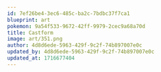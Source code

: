 ```yaml
---
id: 7ef26be4-3ec6-485c-ba2c-7bdbc37f7ca1
blueprint: art
pokemon: 9a54f533-9672-42ff-9979-2cec9a68a70d
title: Castform
image: art/351.png
author: 4d8d6ede-5963-429f-9c2f-74b897007e0c
updated_by: 4d8d6ede-5963-429f-9c2f-74b897007e0c
updated_at: 1716677404
---
```

